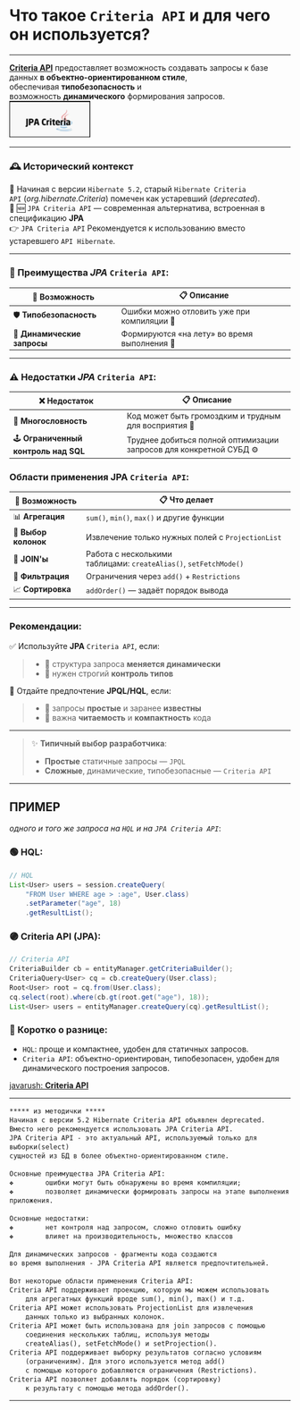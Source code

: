 # Что такое `Criteria API` и для чего он используется?

---
[**Criteria API**](https://javarush.com/groups/posts/2259-jpa--znakomstvo-s-tekhnologiey#Criteria-API) предоставляет возможность создавать запросы к базе данных **в объектно-ориентированном стиле**, обеспечивая **типобезопасность** и возможность **динамического** формирования запросов.
![](_Attachments_40_Criteria_API/CriteriaAPI_logo.png)

---
### 🕰 Исторический контекст

🔸 Начиная с версии `Hibernate 5.2`, старый `Hibernate Criteria API` (_org.hibernate.Criteria_) помечен как устаревший (_deprecated_).  
🔸 🆕 `JPA Criteria API` — современная альтернатива, встроенная в спецификацию **JPA**  
👉 `JPA Criteria API` Рекомендуется к использованию вместо устаревшего `API Hibernate`.

---
### 🌟 Преимущества _JPA_ `Criteria API`:

|💎 **Возможность**|📋 **Описание**|
|---|---|
|🛡 **Типобезопасность**|Ошибки можно отловить уже при компиляции 🧠|
|🔄 **Динамические запросы**|Формируются «на лету» во время выполнения 🔧|

---
### ⚠️ Недостатки _JPA_ `Criteria API`:

|❌ **Недостаток**|📋 **Описание**|
|---|---|
|📜 **Многословность**|Код может быть громоздким и трудным для восприятия 👀|
|🕹 **Ограниченный контроль над SQL**|Труднее добиться полной оптимизации запросов для конкретной СУБД ⚙️|

### Области применения JPA `Criteria API`:

|🧩 **Возможность**|📋 **Что делает**|
|---|---|
|📊 **Агрегация**|`sum()`, `min()`, `max()` и другие функции|
|🎯 **Выбор колонок**|Извлечение только нужных полей с `ProjectionList`|
|🔗 **JOIN'ы**|Работа с несколькими таблицами: `createAlias()`, `setFetchMode()`|
|🚦 **Фильтрация**|Ограничения через `add()` + `Restrictions`|
|📈 **Сортировка**|`addOrder()` — задаёт порядок вывода|

---
### Рекомендации:
✅ Используйте **JPA** `Criteria API`, если:
> - 🔹 структура запроса **меняется динамически**
> - 🔹 нужен строгий **контроль типов**

🤏 Отдайте предпочтение **JPQL/HQL**, если:
> - 🔹 запросы **простые** и заранее **известны**
> - 🔹 важна **читаемость** и **компактность** кода

---
> ✨ **Типичный выбор разработчика**:
> 
> - **Простые** статичные запросы — `JPQL`
> - **Сложные**, динамические, типобезопасные — `Criteria API`

---
## ПРИМЕР  
_одного и того же запроса на `HQL` и на `JPA Criteria API`_:
### 🟢 HQL:
```java
// HQL
List<User> users = session.createQuery(
    "FROM User WHERE age > :age", User.class)
    .setParameter("age", 18)
    .getResultList();
```

### 🟣 Criteria API (JPA):
```java
// Criteria API
CriteriaBuilder cb = entityManager.getCriteriaBuilder();
CriteriaQuery<User> cq = cb.createQuery(User.class);
Root<User> root = cq.from(User.class);
cq.select(root).where(cb.gt(root.get("age"), 18));
List<User> users = entityManager.createQuery(cq).getResultList();
```

### 📌 Коротко о разнице:
- `HQL`: проще и компактнее, удобен для статичных запросов.
- `Criteria API`: объектно-ориентирован, типобезопасен, удобен для динамического построения запросов.

[javarush: **Criteria API**](https://javarush.com/quests/lectures/questhibernate.level16.lecture00)

---

```
***** из методички *****
Начиная с версии 5.2 Hibernate Criteria API объявлен deprecated. 
Вместо него рекомендуется использовать JPA Criteria API.
JPA Criteria API - это актуальный API, используемый только для выборки(select) 
сущностей из БД в более объектно-ориентированном стиле.

Основные преимущества JPA Criteria API:
❖        ошибки могут быть обнаружены во время компиляции;
❖        позволяет динамически формировать запросы на этапе выполнения приложения.

Основные недостатки:
❖        нет контроля над запросом, сложно отловить ошибку
❖        влияет на производительность, множество классов

Для динамических запросов - фрагменты кода создаются 
во время выполнения - JPA Criteria API является предпочтительней. 

Вот некоторые области применения Criteria API:
Criteria API поддерживает проекцию, которую мы можем использовать 
    для агрегатных функций вроде sum(), min(), max() и т.д.
Criteria API может использовать ProjectionList для извлечения 
    данных только из выбранных колонок.
Criteria API может быть использована для join запросов с помощью 
    соединения нескольких таблиц, используя методы 
    createAlias(), setFetchMode() и setProjection().
Criteria API поддерживает выборку результатов согласно условиям 
    (ограничениям). Для этого используется метод add() 
    с помощью которого добавляются ограничения (Restrictions).
Criteria API позволяет добавлять порядок (сортировку) 
    к результату с помощью метода addOrder().        
```
---
